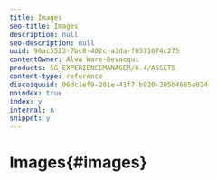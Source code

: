 ```yaml
---
title: Images
seo-title: Images
description: null
seo-description: null
uuid: 96ac5523-7bc8-402c-a3da-f0571674c275
contentOwner: Alva Ware-Bevacqui
products: SG_EXPERIENCEMANAGER/6.4/ASSETS
content-type: reference
discoiquuid: 06dc1ef9-281e-41f7-b920-205b4665e024
noindex: true
index: y
internal: n
snippet: y
---
```


# Images{#images}

<!--
Comment Type: remark
Last Modified By: Rick Brough (rbrough)
Last Modified Date: 2018-03-13T13:54:21.413-0400
<p>From Alva: Yes, there is a jira issue about images. I think I had planned to get it done for 6.4. I assigned the issue to you. Basically Cynthia had wanted to create a topic about images - she actually did the outline so it's fairly simple but of course completely up to you if you want to do it.<br /> <br /> I can't remember if I had a page in 6.3. I might've but I think I deleted it. (Can't remember offhand)</p>
-->


